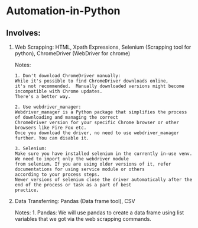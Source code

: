 # Automation-in-Python
## Involves:
1. Web Scrapping: HTML, Xpath Expressions, Selenium (Scrapping tool for python), ChromeDriver (WebDriver for chrome)

   Notes:
   
       1. Don't download ChromeDriver manually:
       While it's possible to find ChromeDriver downloads online,
       it's not recommended.  Manually downloaded versions might become incompatible with Chrome updates.
       There's a better way.

       2. Use webdriver_manager:
       Webdriver_manager is a Python package that simplifies the process of downloading and managing the correct
       ChromeDriver version for your specific Chrome browser or other browsers like Fire Fox etc.
       Once you download the driver, no need to use webdriver_manager further. You can disable it.

       3. Selenium:
       Make sure you have installed selenium in the currently in-use venv. We need to import only the webdriver module
       from selenium. If you are using older versions of it, refer documentations for using service module or others
       according to your process steps.
       Newer versions of selenium close the driver automatically after the end of the process or task as a part of best
       practice.


3. Data Transferring: Pandas (Data frame tool), CSV

   Notes:
       1. Pandas:
       We will use pandas to create a data frame using list variables that we got via the web scrapping commands.
